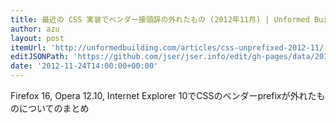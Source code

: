 ```yaml
---
title: 最近の CSS 実装でベンダー接頭辞の外れたもの (2012年11月) | Unformed Building
author: azu
layout: post
itemUrl: 'http://unformedbuilding.com/articles/css-unprefixed-2012-11/'
editJSONPath: 'https://github.com/jser/jser.info/edit/gh-pages/data/2012/11/index.json'
date: '2012-11-24T14:00:00+00:00'
---
```

Firefox 16, Opera 12.10, Internet Explorer 10でCSSのベンダーprefixが外れたものについてのまとめ
